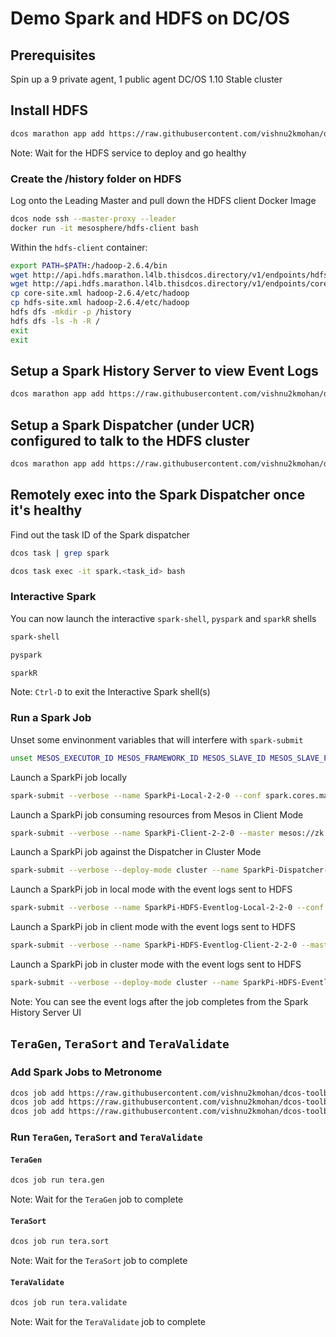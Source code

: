 # Demo Spark and HDFS on DC/OS

## Prerequisites

Spin up a 9 private agent, 1 public agent DC/OS 1.10 Stable cluster

## Install HDFS

```bash
dcos marathon app add https://raw.githubusercontent.com/vishnu2kmohan/dcos-toolbox/master/hdfs/hdfs.json
```

Note: Wait for the HDFS service to deploy and go healthy

### Create the /history folder on HDFS

Log onto the Leading Master and pull down the HDFS client Docker Image

```bash
dcos node ssh --master-proxy --leader
docker run -it mesosphere/hdfs-client bash
```

Within the `hdfs-client` container:

```bash
export PATH=$PATH:/hadoop-2.6.4/bin
wget http://api.hdfs.marathon.l4lb.thisdcos.directory/v1/endpoints/hdfs-site.xml
wget http://api.hdfs.marathon.l4lb.thisdcos.directory/v1/endpoints/core-site.xml
cp core-site.xml hadoop-2.6.4/etc/hadoop
cp hdfs-site.xml hadoop-2.6.4/etc/hadoop
hdfs dfs -mkdir -p /history
hdfs dfs -ls -h -R /
exit
exit
```

## Setup a Spark History Server to view Event Logs

```bash
dcos marathon app add https://raw.githubusercontent.com/vishnu2kmohan/dcos-toolbox/master/spark/spark-history.json
```

## Setup a Spark Dispatcher (under UCR) configured to talk to the HDFS cluster

```bash
dcos marathon app add https://raw.githubusercontent.com/vishnu2kmohan/dcos-toolbox/master/spark/spark-dispatcher-ucr-hdfs-eventlog.json
```

## Remotely exec into the Spark Dispatcher once it's healthy

Find out the task ID of the Spark dispatcher

```bash
dcos task | grep spark
```

```bash
dcos task exec -it spark.<task_id> bash
```

### Interactive Spark

You can now launch the interactive `spark-shell`, `pyspark` and `sparkR` shells

```bash
spark-shell
```

```bash
pyspark
```

```bash
sparkR
```

Note: `Ctrl-D` to exit the Interactive Spark shell(s)

### Run a Spark Job

Unset some envinonment variables that will interfere with `spark-submit`

```bash
unset MESOS_EXECUTOR_ID MESOS_FRAMEWORK_ID MESOS_SLAVE_ID MESOS_SLAVE_PID MESOS_TASK_ID
```

Launch a SparkPi job locally

```bash
spark-submit --verbose --name SparkPi-Local-2-2-0 --conf spark.cores.max=4 --conf spark.executor.cores=2 --class org.apache.spark.examples.SparkPi /opt/spark/dist/examples/jars/spark-examples_2.11-2.2.0.jar 100
```

Launch a SparkPi job consuming resources from Mesos in Client Mode

```bash
spark-submit --verbose --name SparkPi-Client-2-2-0 --master mesos://zk://zk-1.zk:2181,zk-2.zk:2181,zk-3.zk:2181,zk-4.zk:2181,zk-5.zk:2181/mesos --conf spark.cores.max=4 --conf spark.executor.cores=2 --conf spark.mesos.executor.docker.image=mesosphere/spark:2.0.2-2.2.0-1-hadoop-2.7 --class org.apache.spark.examples.SparkPi /opt/spark/dist/examples/jars/spark-examples_2.11-2.2.0.jar 100
```

Launch a SparkPi job against the Dispatcher in Cluster Mode

```bash
spark-submit --verbose --deploy-mode cluster --name SparkPi-Dispatcher-2-2-0 --master mesos://spark.marathon.l4lb.thisdcos.directory:7077 --conf spark.cores.max=4 --conf spark.executor.cores=2 --conf spark.mesos.executor.docker.image=mesosphere/spark:2.0.2-2.2.0-1-hadoop-2.7 --conf spark.executor.home=/opt/spark/dist --class org.apache.spark.examples.SparkPi http://downloads.mesosphere.com/spark/assets/spark-examples_2.11-2.0.1.jar 100
```

Launch a SparkPi job in local mode with the event logs sent to HDFS
```bash
spark-submit --verbose --name SparkPi-HDFS-Eventlog-Local-2-2-0 --conf spark.cores.max=4 --conf spark.driver.cores=1 --conf spark.driver.memory=1g --conf spark.executor.cores=2 --conf spark.executor.memory=1g --conf spark.executor.home=/opt/spark/dist --conf spark.eventLog.enabled=true --conf spark.eventLog.dir=hdfs://hdfs/history --class org.apache.spark.examples.SparkPi /opt/spark/dist/examples/jars/spark-examples_2.11-2.2.0.jar 100
```

Launch a SparkPi job in client mode with the event logs sent to HDFS
```bash
spark-submit --verbose --name SparkPi-HDFS-Eventlog-Client-2-2-0 --master mesos://zk://zk-1.zk:2181,zk-2.zk:2181,zk-3.zk:2181,zk-4.zk:2181,zk-5.zk:2181/mesos --conf spark.cores.max=4 --conf spark.driver.cores=1 --conf spark.driver.memory=1g --conf spark.executor.cores=2 --conf spark.executor.memory=1g --conf spark.mesos.executor.docker.image=mesosphere/spark:2.0.2-2.2.0-1-hadoop-2.7 --conf spark.executor.home=/opt/spark/dist --conf spark.eventLog.enabled=true --conf spark.eventLog.dir=hdfs://hdfs/history --conf spark.mesos.uris=http://api.hdfs.marathon.l4lb.thisdcos.directory/v1/endpoints/hdfs-site.xml,http://api.hdfs.marathon.l4lb.thisdcos.directory/v1/endpoints/core-site.xml --class org.apache.spark.examples.SparkPi /opt/spark/dist/examples/jars/spark-examples_2.11-2.2.0.jar 100
```
Launch a SparkPi job in cluster mode with the event logs sent to HDFS

```bash
spark-submit --verbose --deploy-mode cluster --name SparkPi-HDFS-Eventlog-Dispatcher-2-2-0 --master mesos://spark.marathon.l4lb.thisdcos.directory:7077 --conf spark.cores.max=4 --conf spark.driver.cores=1 --conf spark.driver.memory=1g --conf spark.executor.cores=2 --conf spark.executor.memory=1g --conf spark.mesos.executor.docker.image=mesosphere/spark:2.0.2-2.2.0-1-hadoop-2.7 --conf spark.executor.home=/opt/spark/dist --conf spark.eventLog.enabled=true --conf spark.eventLog.dir=hdfs://hdfs/history --conf spark.mesos.uris=http://api.hdfs.marathon.l4lb.thisdcos.directory/v1/endpoints/hdfs-site.xml,http://api.hdfs.marathon.l4lb.thisdcos.directory/v1/endpoints/core-site.xml --class org.apache.spark.examples.SparkPi http://downloads.mesosphere.com/spark/assets/spark-examples_2.11-2.0.1.jar 100
```

Note: You can see the event logs after the job completes from the Spark History Server UI

## `TeraGen`, `TeraSort` and `TeraValidate` 

### Add Spark Jobs to Metronome

```bash
dcos job add https://raw.githubusercontent.com/vishnu2kmohan/dcos-toolbox/master/metronome/teragen.json
dcos job add https://raw.githubusercontent.com/vishnu2kmohan/dcos-toolbox/master/metronome/terasort.json
dcos job add https://raw.githubusercontent.com/vishnu2kmohan/dcos-toolbox/master/metronome/teravalidate.json
```

### Run `TeraGen`, `TeraSort` and `TeraValidate`

#### `TeraGen`

```bash
dcos job run tera.gen
```

Note: Wait for the `TeraGen` job to complete

#### `TeraSort`

```bash
dcos job run tera.sort
```

Note: Wait for the `TeraSort` job to complete

#### `TeraValidate`

```bash
dcos job run tera.validate
```

Note: Wait for the `TeraValidate` job to complete
